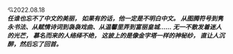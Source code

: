 💘2022.08.18  
***任谁也忘不了中文的美丽，
如果有的话，他一定是不明白中文。
从图腾符号到隽永书法、从赋情诗词到袅袅戏曲、从温馨里弄到富丽皇城……
无一不散发着迷人的光芒，
慕名而来的人络绎不绝，
这披上的是像金字塔一样的神秘纱，
直让人沉醉，然后忘了回首。***
